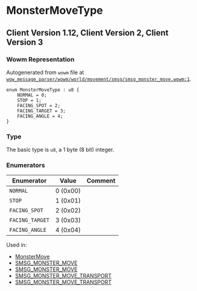 # MonsterMoveType

## Client Version 1.12, Client Version 2, Client Version 3

### Wowm Representation

Autogenerated from `wowm` file at [`wow_message_parser/wowm/world/movement/smsg/smsg_monster_move.wowm:1`](https://github.com/gtker/wow_messages/tree/main/wow_message_parser/wowm/world/movement/smsg/smsg_monster_move.wowm#L1).

```rust,ignore
enum MonsterMoveType : u8 {
    NORMAL = 0;
    STOP = 1;
    FACING_SPOT = 2;
    FACING_TARGET = 3;
    FACING_ANGLE = 4;
}
```
### Type
The basic type is `u8`, a 1 byte (8 bit) integer.
### Enumerators
| Enumerator | Value  | Comment |
| --------- | -------- | ------- |
| `NORMAL` | 0 (0x00) |  |
| `STOP` | 1 (0x01) |  |
| `FACING_SPOT` | 2 (0x02) |  |
| `FACING_TARGET` | 3 (0x03) |  |
| `FACING_ANGLE` | 4 (0x04) |  |

Used in:
* [MonsterMove](monstermove.md)
* [SMSG_MONSTER_MOVE](smsg_monster_move.md)
* [SMSG_MONSTER_MOVE](smsg_monster_move.md)
* [SMSG_MONSTER_MOVE_TRANSPORT](smsg_monster_move_transport.md)
* [SMSG_MONSTER_MOVE_TRANSPORT](smsg_monster_move_transport.md)


